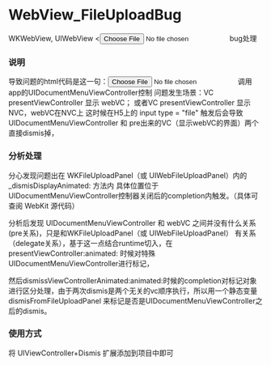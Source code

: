 # WebView_FileUploadBug
WKWebView, UIWebView &lt;<input type = "file" name = "file"> bug处理

### 说明
导致问题的html代码是这一句：<input type = "file" name = "file"> 调用app的UIDocumentMenuViewController控制
问题发生场景：VC presentViewController 显示 webVC；
或者VC presentViewController 显示NVC，webVC在NVC上
这时候在H5上的  input type = "file" 触发后会导致UIDocumentMenuViewController 和 pre出来的VC（显示webVC的界面）两个直接dismis掉，

### 分析处理
分心发现问题出在 WKFileUploadPanel（或 UIWebFileUploadPanel）内的 _dismisDisplayAnimated: 方法内
具体位置位于UIDocumentMenuViewController控制器关闭后的completion内触发。（具体可查阅 WebKit 源代码）

分析后发现 UIDocumentMenuViewController 和 webVC 之间并没有什么关系(pre关系)，只是和WKFileUploadPanel（或 UIWebFileUploadPanel） 有关系（delegate关系），基于这一点结合runtime切入，在presentViewController:animated: 时候对特殊UIDocumentMenuViewController进行标记，

然后dismissViewControllerAnimated:animated:时候的completion对标记对象进行区分处理，由于两次dismis是两个无关的vc顺序执行，所以用一个静态变量dismisFromFileUploadPanel 来标记是否是UIDocumentMenuViewController之后的dismis。
### 使用方式
将 UIViewController+Dismis 扩展添加到项目中即可
